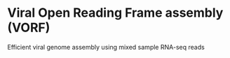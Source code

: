 # Viral Open Reading Frame assembly (VORF)
Efficient viral genome assembly using mixed sample RNA-seq reads  

